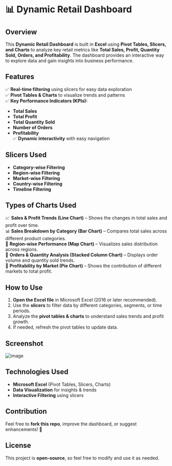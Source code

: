 # 📊 Dynamic Retail Dashboard  

## Overview  
This **Dynamic Retail Dashboard** is built in **Excel** using **Pivot Tables, Slicers, and Charts** to analyze key retail metrics like **Total Sales, Profit, Quantity Sold, Orders, and Profitability**. The dashboard provides an interactive way to explore data and gain insights into business performance.  

## Features  
✅ **Real-time filtering** using slicers for easy data exploration  
✅ **Pivot Tables & Charts** to visualize trends and patterns  
✅ **Key Performance Indicators (KPIs):**  
   - **Total Sales**  
   - **Total Profit**  
   - **Total Quantity Sold**  
   - **Number of Orders**  
   - **Profitability**  
✅ **Dynamic interactivity** with easy navigation  

## Slicers Used  
- **Category-wise Filtering**  
- **Region-wise Filtering**  
- **Market-wise Filtering**  
- **Country-wise Filtering**  
- **Timeline Filtering**    

## Types of Charts Used  
📈 **Sales & Profit Trends (Line Chart)** – Shows the changes in total sales and profit over time.  
📊 **Sales Breakdown by Category (Bar Chart)** – Compares total sales across different product categories.  
📍 **Region-wise Performance (Map Chart)** – Visualizes sales distribution across regions.  
🛒 **Orders & Quantity Analysis (Stacked Column Chart)** – Displays order volume and quantity sold trends.  
📌 **Profitability by Market (Pie Chart)** – Shows the contribution of different markets to total profit.  

## How to Use  
1. **Open the Excel file** in Microsoft Excel (2016 or later recommended).  
2. Use the **slicers** to filter data by different categories, segments, or time periods.  
3. Analyze the **pivot tables & charts** to understand sales trends and profit growth.  
4. If needed, refresh the pivot tables to update data.  

## Screenshot  
![image](https://github.com/user-attachments/assets/ec805581-11ba-4218-8217-f130d690d747)
  

## Technologies Used  
- **Microsoft Excel** (Pivot Tables, Slicers, Charts)  
- **Data Visualization** for insights & trends  
- **Interactive Filtering** using slicers  

## Contribution  
Feel free to **fork this repo**, improve the dashboard, or suggest enhancements! 🚀  

## License  
This project is **open-source**, so feel free to modify and use it as needed.  

